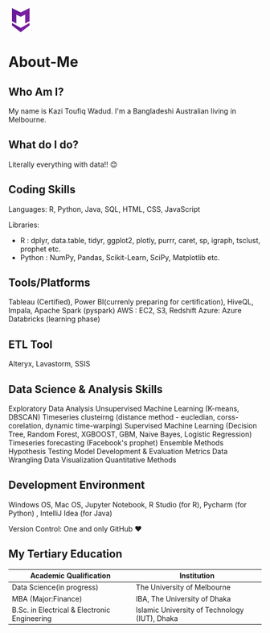 ![alt text](https://github.com/adam-p/markdown-here/raw/master/src/common/images/icon48.png "Logo Title Text 1")


# About-Me

## Who Am I?
My name is Kazi Toufiq Wadud. I'm a Bangladeshi Australian living in Melbourne.  

## What do I do?
Literally everything with data!! 😊


## Coding Skills
Languages: R, Python, Java, SQL, HTML, CSS, JavaScript

Libraries: 
  - R : dplyr, data.table, tidyr, ggplot2, plotly, purrr, caret, sp, igraph, tsclust, prophet etc.
  - Python : NumPy, Pandas, Scikit-Learn, SciPy, Matplotlib etc.
  


## Tools/Platforms
Tableau (Certified), 
Power BI(currenly preparing for certification), 
HiveQL, Impala, Apache Spark (pyspark) 
AWS : EC2, S3, Redshift
Azure: Azure Databricks (learning phase)


## ETL Tool
Alteryx, Lavastorm, SSIS

## Data Science & Analysis Skills
Exploratory Data Analysis 
Unsupervised Machine Learning (K-means, DBSCAN)
Timeseries clusteirng (distance method - eucledian, corss-corelation, dynamic time-warping) 
Supervised Machine Learning (Decision Tree, Random Forest, XGBOOST, GBM, Naive Bayes, Logistic Regression)
Timeseries forecasting (Facebook's prophet)
Ensemble Methods
Hypothesis Testing
Model Development & Evaluation Metrics
Data Wrangling 
Data Visualization 
Quantitative Methods

## Development Environment
Windows OS, Mac OS, Jupyter Notebook, R Studio (for R), Pycharm (for Python) , IntelliJ Idea (for Java)


Version Control: One and only GitHub ❤️

## My Tertiary Education

| Academic Qualification | Institution          
| ------------- |-------------|
| Data Science(in progress)| The University of Melbourne | 
| MBA (Major:Finance)   | IBA, The University of Dhaka |  
| B.Sc. in Electrical & Electronic Engineering| Islamic University of Technology (IUT), Dhaka | 



